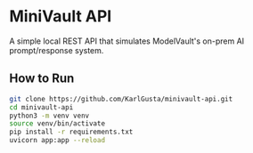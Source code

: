 # MiniVault API

A simple local REST API that simulates ModelVault's on-prem AI prompt/response system.

## How to Run

```bash
git clone https://github.com/KarlGusta/minivault-api.git
cd minivault-api
python3 -m venv venv
source venv/bin/activate
pip install -r requirements.txt
uvicorn app:app --reload 